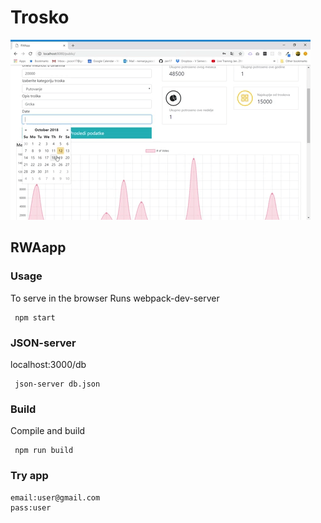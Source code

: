 # Trosko
![](videot.gif)
## RWAapp
 	 
 	 
 ### Usage
 To serve in the browser
Runs webpack-dev-server
 ```
  npm start
 ```
### JSON-server
localhost:3000/db

 ```
  json-server db.json
 ```
### Build
Compile and build

```
 npm run build
```
### Try app
```
email:user@gmail.com
pass:user
```
